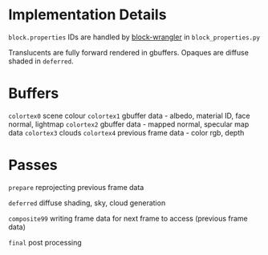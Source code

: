 #

# Implementation Details
`block.properties` IDs are handled by [block-wrangler](https://camplowell.github.io/block_wrangler) in `block_properties.py`

Translucents are fully forward rendered in gbuffers.
Opaques are diffuse shaded in `deferred`.

# Buffers

`colortex0` scene colour
`colortex1` gbuffer data - albedo, material ID, face normal, lightmap
`colortex2` gbuffer data - mapped normal, specular map data
`colortex3` clouds
`colortex4` previous frame data - color rgb, depth

# Passes
`prepare` reprojecting previous frame data

`deferred` diffuse shading, sky, cloud generation

`composite99` writing frame data for next frame to access (previous frame data)

`final` post processing